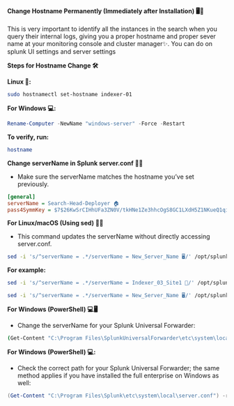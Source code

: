 
#### **Change Hostname Permanently (Immediately after Installation) 🖥️🔧**
This is very important to identify all the instances in the search when you query their internal logs, giving you a proper hostname and proper sever name at your monitoring console and cluster manager✨. You can do on splunk UI settings and server settings

**Steps for Hostname Change 🛠️**

**Linux 🐧:**
```sh
sudo hostnamectl set-hostname indexer-01
```

**For Windows 💻:**

```powershell
Rename-Computer -NewName "windows-server" -Force -Restart
```

**To verify, run:**

```sh
hostname
```

**Change serverName in Splunk server.conf 🔧📝**
- Make sure the serverName matches the hostname you’ve set previously.

```ini
[general]
serverName = Search-Head-Deployer 🏠
pass4SymmKey = $7$26KwSrCIHhUFa3ZN0V/tkHNe1Ze3hhcOgS8GC1LXdH5Z1NKueQ1qig==
```

**For Linux/macOS (Using sed) 🐧💡**
- This command updates the serverName without directly accessing server.conf.
```sh
sed -i 's/^serverName = .*/serverName = New_Server_Name 🖥️/' /opt/splunk/etc/system/local/server.conf
```

**For example:**
```sh
sed -i 's/^serverName = .*/serverName = Indexer_03_Site1 🚀/' /opt/splunk/etc/system/local/server.conf
```

```sh
sed -i 's/^serverName = .*/serverName = New_Server_Name 🖥️/' /opt/splunkforwarder/etc/system/local/server.conf
```

**For Windows (PowerShell) 💻🖥️**
- Change the serverName for your Splunk Universal Forwarder:
```sh
(Get-Content "C:\Program Files\SplunkUniversalForwarder\etc\system\local\server.conf") -replace 'serverName = .*', 'serverName = New_Server_Name 🏢' | Set-Content "C:\Program Files\SplunkUniversalForwarder\etc\system\local\server.conf"
```


**For Windows (PowerShell) 💻:**
- Check the correct path for your Splunk Universal Forwarder; the same method applies if you have installed the full enterprise on Windows as well:

```powershell
(Get-Content "C:\Program Files\Splunk\etc\system\local\server.conf") -replace 'serverName = .*', 'serverName = New_Server_Name 🏢' | Set-Content "C:\Program Files\Splunk\etc\system\local\server.conf"
```